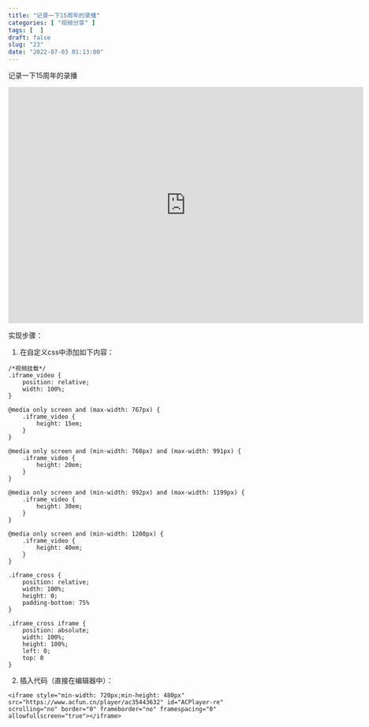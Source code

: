 ```yaml
---
title: "记录一下15周年的录播"
categories: [ "视频分享" ]
tags: [  ]
draft: false
slug: "23"
date: "2022-07-03 01:13:00"
---
```


记录一下15周年的录播

<iframe style="min-width: 720px;min-height: 480px" src="https://www.acfun.cn/player/ac35443632" id="ACPlayer-re" scrolling="no" border="0" frameborder="no" framespacing="0" allowfullscreen="true"></iframe>

实现步骤：

1. 在自定义css中添加如下内容：

```
/*视频挂载*/
.iframe_video {
    position: relative;
    width: 100%;
}

@media only screen and (max-width: 767px) {
    .iframe_video {
        height: 15em;
    }
}

@media only screen and (min-width: 768px) and (max-width: 991px) {
    .iframe_video {
        height: 20em;
    }
}

@media only screen and (min-width: 992px) and (max-width: 1199px) {
    .iframe_video {
        height: 30em;
    }
}

@media only screen and (min-width: 1200px) {
    .iframe_video {
        height: 40em;
    }
}

.iframe_cross {
    position: relative;
    width: 100%;
    height: 0;
    padding-bottom: 75%
}

.iframe_cross iframe {
    position: absolute;
    width: 100%;
    height: 100%;
    left: 0;
    top: 0
}
```

2. 插入代码（直接在编辑器中）：

```
<iframe style="min-width: 720px;min-height: 480px" src="https://www.acfun.cn/player/ac35443632" id="ACPlayer-re" scrolling="no" border="0" frameborder="no" framespacing="0" allowfullscreen="true"></iframe>
```
